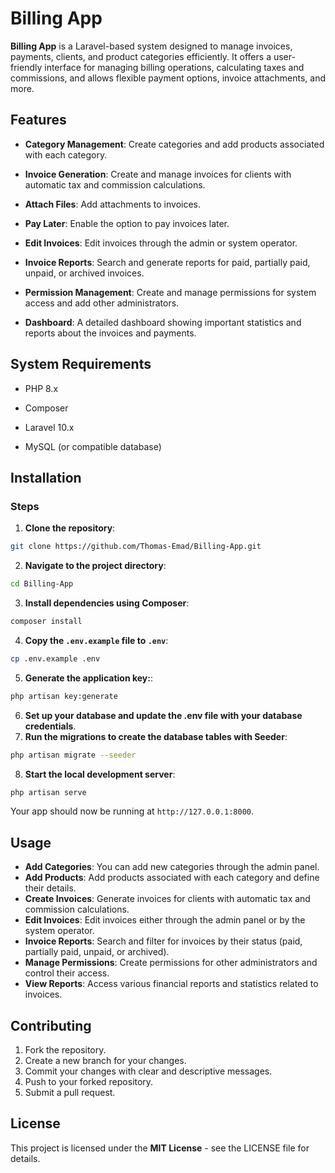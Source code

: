Billing App
===========

**Billing App** is a Laravel-based system designed to manage invoices, payments, clients, and product categories efficiently. It offers a user-friendly interface for managing billing operations, calculating taxes and commissions, and allows flexible payment options, invoice attachments, and more.

Features
--------

*   **Category Management**: Create categories and add products associated with each category.
    
*   **Invoice Generation**: Create and manage invoices for clients with automatic tax and commission calculations.
    
*   **Attach Files**: Add attachments to invoices.
    
*   **Pay Later**: Enable the option to pay invoices later.
    
*   **Edit Invoices**: Edit invoices through the admin or system operator.
    
*   **Invoice Reports**: Search and generate reports for paid, partially paid, unpaid, or archived invoices.
    
*   **Permission Management**: Create and manage permissions for system access and add other administrators.
    
*   **Dashboard**: A detailed dashboard showing important statistics and reports about the invoices and payments.
    

System Requirements
-------------------

*   PHP 8.x
    
*   Composer
    
*   Laravel 10.x
    
*   MySQL (or compatible database)
    

Installation
------------
### Steps
1.  **Clone the repository**:
```bash
git clone https://github.com/Thomas-Emad/Billing-App.git
```
2.  **Navigate to the project directory**:
```bash
cd Billing-App
```
3.  **Install dependencies using Composer**:
```bash
composer install
```
4.  **Copy the `.env.example` file to `.env`**:
```bash
cp .env.example .env
```
5.  **Generate the application key:**:
```bash
php artisan key:generate
```
6. **Set up your database and update the .env file with your database credentials**.
7.  **Run the migrations to create the database tables with Seeder**:
```bash
php artisan migrate --seeder
```
8.  **Start the local development server**:
```bash
php artisan serve
```
Your app should now be running at `http://127.0.0.1:8000`.

Usage
-----
*   **Add Categories**: You can add new categories through the admin panel.
*   **Add Products**: Add products associated with each category and define their details.
*   **Create Invoices**: Generate invoices for clients with automatic tax and commission calculations.
*   **Edit Invoices**: Edit invoices either through the admin panel or by the system operator.
*   **Invoice Reports**: Search and filter for invoices by their status (paid, partially paid, unpaid, or archived).
*   **Manage Permissions**: Create permissions for other administrators and control their access.
*   **View Reports**: Access various financial reports and statistics related to invoices.
    

Contributing
------------
1.  Fork the repository.
2.  Create a new branch for your changes.
3.  Commit your changes with clear and descriptive messages.
4.  Push to your forked repository.
5.  Submit a pull request.

License
-------
This project is licensed under the **MIT License** - see the LICENSE file for details.
